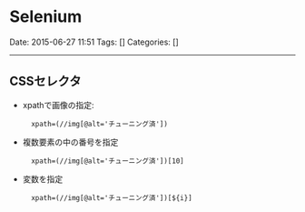 # Selenium

Date: 2015-06-27 11:51
Tags: []
Categories: []

---

## CSSセレクタ

- xpathで画像の指定:

        xpath=(//img[@alt='チューニング済'])

- 複数要素の中の番号を指定

        xpath=(//img[@alt='チューニング済'])[10]

- 変数を指定

        xpath=(//img[@alt='チューニング済'])[${i}]

